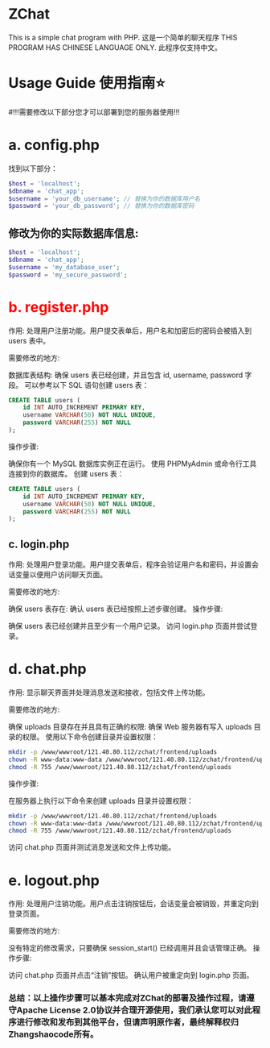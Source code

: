 # ZChat
This is a simple chat program with PHP.
这是一个简单的聊天程序
THIS PROGRAM HAS CHINESE LANGUAGE ONLY.
此程序仅支持中文。
# Usage Guide 使用指南⭐
#!!!需要修改以下部分您才可以部署到您的服务器使用!!!
# a. config.php
<p>找到以下部分：</p>
    
``` php   
$host = 'localhost';
$dbname = 'chat_app';
$username = 'your_db_username'; // 替换为你的数据库用户名
$password = 'your_db_password'; // 替换为你的数据库密码
```
<h2>修改为你的实际数据库信息:</h2>

```php
$host = 'localhost';
$dbname = 'chat_app';
$username = 'my_database_user';
$password = 'my_secure_password';
```

<h1 style="color:red">b. register.php</h1>
作用: 处理用户注册功能。用户提交表单后，用户名和加密后的密码会被插入到 users 表中。

需要修改的地方:

数据库表结构:
确保 users 表已经创建，并且包含 id, username, password 字段。
可以参考以下 SQL 语句创建 users 表：
``` sql
CREATE TABLE users (
    id INT AUTO_INCREMENT PRIMARY KEY,
    username VARCHAR(50) NOT NULL UNIQUE,
    password VARCHAR(255) NOT NULL
);
```

操作步骤:

确保你有一个 MySQL 数据库实例正在运行。
使用 PHPMyAdmin 或命令行工具连接到你的数据库。
创建 users 表：
```sql
CREATE TABLE users (
    id INT AUTO_INCREMENT PRIMARY KEY,
    username VARCHAR(50) NOT NULL UNIQUE,
    password VARCHAR(255) NOT NULL
);
```
## c. login.php
作用: 处理用户登录功能。用户提交表单后，程序会验证用户名和密码，并设置会话变量以便用户访问聊天页面。

需要修改的地方:

确保 users 表存在:
确认 users 表已经按照上述步骤创建。
操作步骤:

确保 users 表已经创建并且至少有一个用户记录。
访问 login.php 页面并尝试登录。
# d. chat.php
作用: 显示聊天界面并处理消息发送和接收，包括文件上传功能。

需要修改的地方:

确保 uploads 目录存在并且具有正确的权限:
确保 Web 服务器有写入 uploads 目录的权限。
使用以下命令创建目录并设置权限：
``` bash
mkdir -p /www/wwwroot/121.40.80.112/zchat/frontend/uploads
chown -R www-data:www-data /www/wwwroot/121.40.80.112/zchat/frontend/uploads
chmod -R 755 /www/wwwroot/121.40.80.112/zchat/frontend/uploads
```
操作步骤:

在服务器上执行以下命令来创建 uploads 目录并设置权限：
``` bash
mkdir -p /www/wwwroot/121.40.80.112/zchat/frontend/uploads
chown -R www-data:www-data /www/wwwroot/121.40.80.112/zchat/frontend/uploads
chmod -R 755 /www/wwwroot/121.40.80.112/zchat/frontend/uploads
```
访问 chat.php 页面并测试消息发送和文件上传功能。
# e. logout.php
作用: 处理用户注销功能。用户点击注销按钮后，会话变量会被销毁，并重定向到登录页面。

需要修改的地方:

没有特定的修改需求，只要确保 session_start() 已经调用并且会话管理正确。
操作步骤:

访问 chat.php 页面并点击“注销”按钮。
确认用户被重定向到 login.php 页面。
### 总结：以上操作步骤可以基本完成对ZChat的部署及操作过程，请遵守Apache License 2.0协议并合理开源使用，我们承认您可以对此程序进行修改和发布到其他平台，但请声明原作者，最终解释权归Zhangshaocode所有。
